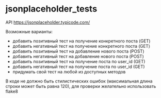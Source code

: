 # jsonplaceholder_tests
API https://jsonplaceholder.typicode.com/

Возможные варианты:
- добавить позитивный тест на получение конкретного поста (GET)
- добавить негативный тест на получение конкретного поста (GET)
- добавить позитивный тест на добавление нового поста (POST)
- добавить негативный тест на добавление нового поста (POST)
- добавить позитивный тест на получение поста по user_id (GET)
- добавить негативный тест на получение поста по user_id (GET)
- придумать свой тест на любой из доступных методов

В коде не должно быть стилистических ошибок (максимальная длина строки может быть равна 120), для проверки желательно использовать flake8

